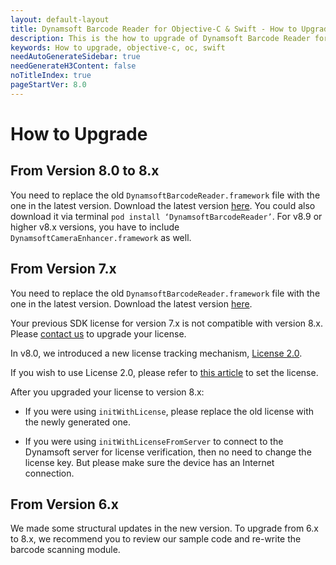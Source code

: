 ```yaml
---
layout: default-layout
title: Dynamsoft Barcode Reader for Objective-C & Swift - How to Upgrade
description: This is the how to upgrade of Dynamsoft Barcode Reader for iOS SDK.
keywords: How to upgrade, objective-c, oc, swift
needAutoGenerateSidebar: true
needGenerateH3Content: false
noTitleIndex: true
pageStartVer: 8.0
---
```


# How to Upgrade

## From Version 8.0 to 8.x

You need to replace the old `DynamsoftBarcodeReader.framework` file with the one in the latest version. Download the latest version [here](https://www.dynamsoft.com/Downloads/Dynamic-Barcode-Reader-Download.aspx). You could also download it via terminal `pod install ‘DynamsoftBarcodeReader’`. For v8.9 or higher v8.x versions, you have to include `DynamsoftCameraEnhancer.framework` as well.

## From Version 7.x

You need to replace the old `DynamsoftBarcodeReader.framework` file with the one in the latest version. Download the latest version [here](https://www.dynamsoft.com/Downloads/Dynamic-Barcode-Reader-Download.aspx).

Your previous SDK license for version 7.x is not compatible with version 8.x. Please [contact us](https://www.dynamsoft.com/Company/Contact.aspx) to upgrade your license.

In v8.0, we introduced a new license tracking mechanism, <a href="https://www.dynamsoft.com/license-tracking/docs/about/index.html" target="_blank">License 2.0</a>.

If you wish to use License 2.0, please refer to [this article](../../license-activation/set-full-license.md) to set the license.

After you upgraded your license to version 8.x:

- If you were using `initWithLicense`, please replace the old license with the newly generated one.

- If you were using `initWithLicenseFromServer` to connect to the Dynamsoft server for license verification, then no need to change the license key. But please make sure the device has an Internet connection.

## From Version 6.x

We made some structural updates in the new version. To upgrade from 6.x to 8.x, we recommend you to review our sample code and re-write the barcode scanning module.

